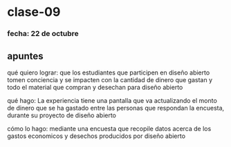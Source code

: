 # clase-09

### fecha: 22 de octubre

## apuntes

qué quiero lograr: que los estudiantes que participen en diseño abierto tomen conciencia y se impacten con la cantidad de dinero que gastan y todo el material que compran y desechan para diseño abierto

qué hago: La experiencia tiene una pantalla que va actualizando el monto de dinero que se ha gastado entre las personas que respondan la encuesta, durante su proyecto de diseño abierto

cómo lo hago: mediante una encuesta que recopile datos acerca de los gastos economicos y desechos producidos por diseño abierto
